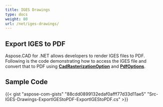 ```yaml
---
title: IGES Drawings
type: docs
weight: 80
url: /net/iges-drawings/
---
```


## **Export IGES to PDF**

Aspose.CAD for .NET allows developers to render IGES files to PDF. Following is the code demonstrating how to access the IGES file and convert that to PDF using [**CadRasterizationOption**](https://apireference.aspose.com/cad/net/aspose.cad.imageoptions/cadrasterizationoptions) and [**PdfOptions**](https://apireference.aspose.com/cad/net/aspose.cad.imageoptions/pdfoptions).

## Sample Code

{{< gist "aspose-com-gists" "88cdd0899132edaf0afff77d33d11ae5" "Src-IGES-Drawings-ExportIGEStoPDF-ExportIGEStoPDF.cs" >}}
